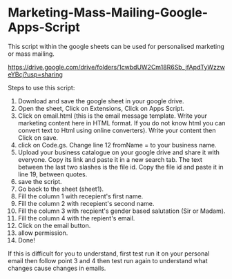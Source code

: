 # Marketing-Mass-Mailing-Google-Apps-Script
This script within the google sheets can be used for personalised marketing or mass mailing.

https://drive.google.com/drive/folders/1cwbdUW2Cm18R6Sb_jfApdTyWzzweYBcj?usp=sharing

Steps to use this script:
1. Download and save the google sheet in your google drive.
2. Open the sheet, Click on Extensions, Click on Apps Script.
3. Click on email.html (this is the email message template. Write your marketing content here in HTML format. If you do not know html you can convert text to Html using online converters). Write your content then Click on save.
4. click on Code.gs. Change line 12 fromName = to your business name.
5. Upload your business catalogue on your google drive and share it with everyone. Copy its link and paste it in a new search tab. The text between the last two slashes is the file id. Copy the file id and paste it in line 19, between quotes.
6. save the script.
7. Go back to the sheet (sheet1).
8. Fill the column 1 with recepient's first name.
9. Fill the column 2 with recepient's second name.
10. Fill the column 3 with recpient's gender based salutation (Sir or Madam).
11. Fill the column 4 with the repient's email.
12. Click on the email button.
13. allow permission.
14. Done!

If this is difficult for you to understand, first test run it on your personal email then follow point 3 and 4 then test run again to understand what changes cause changes in emails. 
